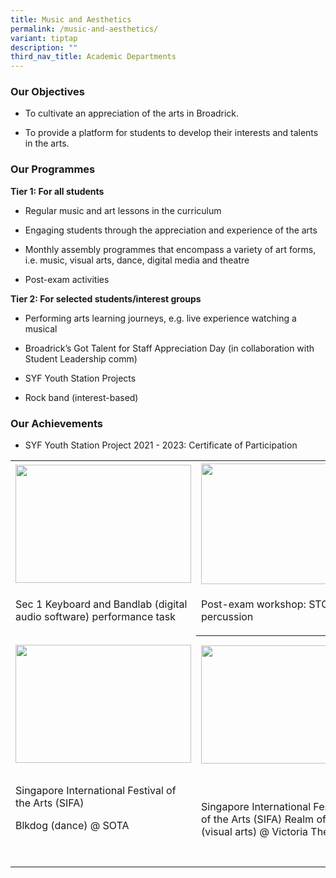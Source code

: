 ```yaml
---
title: Music and Aesthetics
permalink: /music-and-aesthetics/
variant: tiptap
description: ""
third_nav_title: Academic Departments
---
```

<h3><strong>Our Objectives</strong></h3>
<ul>
<li>
<p>To cultivate an appreciation of the arts in Broadrick.</p>
</li>
<li>
<p>To provide a platform for students to develop their interests and talents
in the arts.</p>
</li>
</ul>
<h3><strong>Our Programmes</strong></h3>
<p><strong>Tier 1: For all students&nbsp;</strong>
</p>
<ul>
<li>
<p>Regular music and art lessons in the curriculum</p>
</li>
<li>
<p>Engaging students through the appreciation and experience of the arts&nbsp;</p>
</li>
<li>
<p>Monthly assembly programmes that encompass a variety of art forms, i.e.
music, visual arts, dance, digital media and theatre</p>
</li>
<li>
<p>Post-exam activities</p>
</li>
</ul>
<p><strong>Tier 2: For selected students/interest groups</strong>
</p>
<ul>
<li>
<p>Performing arts learning journeys, e.g. live experience watching a musical&nbsp;</p>
</li>
<li>
<p>Broadrick’s Got Talent for Staff Appreciation Day (in collaboration with
Student Leadership comm)</p>
</li>
<li>
<p>SYF Youth Station Projects&nbsp;</p>
</li>
<li>
<p>Rock band (interest-based)</p>
</li>
</ul>
<h3><strong>Our Achievements</strong></h3>
<ul>
<li>
<p>SYF Youth Station Project 2021 - 2023: Certificate of Participation</p>
</li>
</ul>
<p></p>
<table style="minWidth: 75px">
<colgroup>
<col>
<col>
<col>
</colgroup>
<tbody>
<tr>
<th rowspan="1" colspan="1">
<div class="isomer-image-wrapper">
<img style="width: 100%" height="189px;" width="252px;" src="https://lh7-us.googleusercontent.com/slidesz/AGV_vUfGD1Id8VLl9tNDM-MVAG3f3rCKxtZZGyZnf_LJgSPKtehuUPrirSGpAPmQwUGUeBYhqEz5BcADVS8q5qY272qR37k10kpbsF6_dp4nOmn_6yIaI20dbBdRMPHR_m_3bbokXnv5KcjohjD1rOkPoHaL_bZv2M4=s2048?key=zsTXGgVDWAc4aZ25hKfEgg">
</div>
</th>
<th rowspan="1" colspan="1">
<div class="isomer-image-wrapper">
<img style="width: 100%" height="193px;" width="225px;" src="https://lh7-us.googleusercontent.com/slidesz/AGV_vUcCUMywa-4zSDQt2bXkgPeLuo_QI-AgghNQ72Us5C4NHE8UyR70j9rrIrDmR7GDCnB5bgux8HjAtRv0oxvBGC7OSRXVEccwQ-HPCrWUafvlhnhTZrYVYKHhme5Rn0xdv5I99Q5KbYinA3S-xIs1bQpED777Y4Fi=s2048?key=zsTXGgVDWAc4aZ25hKfEgg">
</div>
</th>
<th rowspan="1" colspan="1">
<p></p>
</th>
</tr>
<tr>
<td rowspan="1" colspan="1">
<p>Sec 1 Keyboard and Bandlab&nbsp;(digital audio software) performance task</p>
</td>
<td rowspan="1" colspan="1">
<p>Post-exam workshop:&nbsp;STOMP percussion</p>
</td>
<td rowspan="1" colspan="1">
<p></p>
</td>
</tr>
<tr>
<td rowspan="1" colspan="1">
<div class="isomer-image-wrapper">
<img style="width: 100%" height="189px;" width="281px;" src="https://lh7-us.googleusercontent.com/slidesz/AGV_vUf7uKdICWZ7FfQRlzxHEgb9nezdfwmigzsjDWaarBx4Q5RatJwi_zV7ahJGRleg9KRC6Tm5GAq3pb-5AhFPm4h2RjPHtjncLL8G5_ulCXv38t9vEKZVlYzXQ6ZcyvCPEYvtT-WTz3vbMTPDJGsMuF7ZdC9K8Ave=s2048?key=zsTXGgVDWAc4aZ25hKfEgg">
</div>
</td>
<th rowspan="1" colspan="1">
<div class="isomer-image-wrapper">
<img style="width: 100%" height="189px;" width="248px;" src="https://lh7-us.googleusercontent.com/slidesz/AGV_vUfkx3lPMYF_a_bIN02WVKB0XKcLxt-KBLhvhH0g8MNkhICbo48qigsgs7IgOwEMB1Mk_Xn1SiVF9KbGBq1SIw1ZKCZleDFznjauklFpYgNewxDznka_9oFu7161NK5f55GUGwapcEdOv8-WhMhMFZZBytZAfCyN=s2048?key=zsTXGgVDWAc4aZ25hKfEgg">
</div>
</th>
<td rowspan="1" colspan="1">
<div class="isomer-image-wrapper">
<img style="width: 80%;" height="213px;" width="236px;" src="https://lh7-us.googleusercontent.com/slidesz/AGV_vUeizv4UhnOYJovT6PG4jzDH_MNKz_T86HZxoZFKMqGkCRhOrCSeEbxiNXrp0E20RjGM3Pr0NJ3Yh2VZ4b0-gjlEx11QhWU0MI_Rz-F-4NUdrEpdhfEGo62D1vo60FsVei4zoPsOKAXlvhPyKNRvIYotj6y_XjwI=s2048?key=zsTXGgVDWAc4aZ25hKfEgg">
</div>
</td>
</tr>
<tr>
<td rowspan="1" colspan="1">
<p>Singapore International Festival of the Arts (SIFA)</p>
<p>Blkdog (dance) @ SOTA&nbsp;</p>
<p>
<br>
</p>
</td>
<td rowspan="1" colspan="1">
<p>Singapore International Festival of the Arts (SIFA) Realm of Silk (visual
arts) @ Victoria Theatre</p>
</td>
<td rowspan="1" colspan="1">
<p>Interest-based Rock Band</p>
</td>
</tr>
</tbody>
</table>
<p></p>